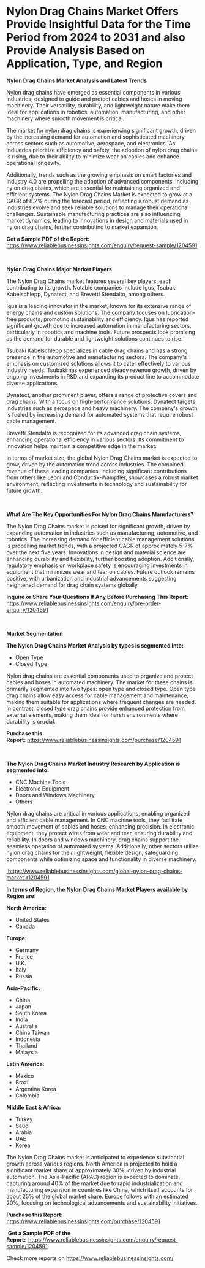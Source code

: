 <p><h1>Nylon Drag Chains Market Offers Provide Insightful Data for the Time Period from 2024 to 2031 and also Provide Analysis Based on Application, Type, and Region</h1></p><p><strong>Nylon Drag Chains Market Analysis and Latest Trends</strong></p>
<p><p>Nylon drag chains have emerged as essential components in various industries, designed to guide and protect cables and hoses in moving machinery. Their versatility, durability, and lightweight nature make them ideal for applications in robotics, automation, manufacturing, and other machinery where smooth movement is critical. </p><p>The market for nylon drag chains is experiencing significant growth, driven by the increasing demand for automation and sophisticated machinery across sectors such as automotive, aerospace, and electronics. As industries prioritize efficiency and safety, the adoption of nylon drag chains is rising, due to their ability to minimize wear on cables and enhance operational longevity.</p><p>Additionally, trends such as the growing emphasis on smart factories and Industry 4.0 are propelling the adoption of advanced components, including nylon drag chains, which are essential for maintaining organized and efficient systems. The Nylon Drag Chains Market is expected to grow at a CAGR of 8.2% during the forecast period, reflecting a robust demand as industries evolve and seek reliable solutions to manage their operational challenges. Sustainable manufacturing practices are also influencing market dynamics, leading to innovations in design and materials used in nylon drag chains, further contributing to market expansion.</p></p>
<p><strong>Get a Sample PDF of the Report:&nbsp;</strong> <a href="https://www.reliablebusinessinsights.com/enquiry/request-sample/1204591?utm_campaign=1106&utm_medium=2&utm_source=Github&utm_content=ia&utm_term=31122024&utm_id=nylon-drag-chains">https://www.reliablebusinessinsights.com/enquiry/request-sample/1204591</a></p>
<p>&nbsp;</p>
<p><strong>Nylon Drag Chains Major Market Players</strong></p>
<p><p>The Nylon Drag Chains market features several key players, each contributing to its growth. Notable companies include Igus, Tsubaki Kabelschlepp, Dynatect, and Brevetti Stendalto, among others.</p><p>Igus is a leading innovator in the market, known for its extensive range of energy chains and custom solutions. The company focuses on lubrication-free products, promoting sustainability and efficiency. Igus has reported significant growth due to increased automation in manufacturing sectors, particularly in robotics and machine tools. Future prospects look promising as the demand for durable and lightweight solutions continues to rise.</p><p>Tsubaki Kabelschlepp specializes in cable drag chains and has a strong presence in the automotive and manufacturing sectors. The company's emphasis on customized solutions allows it to cater effectively to various industry needs. Tsubaki has experienced steady revenue growth, driven by ongoing investments in R&D and expanding its product line to accommodate diverse applications.</p><p>Dynatect, another prominent player, offers a range of protective covers and drag chains. With a focus on high-performance solutions, Dynatect targets industries such as aerospace and heavy machinery. The company's growth is fueled by increasing demand for automated systems that require robust cable management.</p><p>Brevetti Stendalto is recognized for its advanced drag chain systems, enhancing operational efficiency in various sectors. Its commitment to innovation helps maintain a competitive edge in the market.</p><p>In terms of market size, the global Nylon Drag Chains market is expected to grow, driven by the automation trend across industries. The combined revenue of these leading companies, including significant contributions from others like Leoni and Conductix-Wampfler, showcases a robust market environment, reflecting investments in technology and sustainability for future growth.</p></p>
<p>&nbsp;</p>
<p><strong>What Are The Key Opportunities For Nylon Drag Chains Manufacturers?</strong></p>
<p><p>The Nylon Drag Chains market is poised for significant growth, driven by expanding automation in industries such as manufacturing, automotive, and robotics. The increasing demand for efficient cable management solutions is propelling market trends, with a projected CAGR of approximately 5-7% over the next five years. Innovations in design and material science are enhancing durability and flexibility, further boosting adoption. Additionally, regulatory emphasis on workplace safety is encouraging investments in equipment that minimizes wear and tear on cables. Future outlook remains positive, with urbanization and industrial advancements suggesting heightened demand for drag chain systems globally.</p></p>
<p><strong>Inquire or Share Your Questions If Any Before Purchasing This Report:</strong> <a href="https://www.reliablebusinessinsights.com/enquiry/pre-order-enquiry/1204591?utm_campaign=1106&utm_medium=2&utm_source=Github&utm_content=ia&utm_term=31122024&utm_id=nylon-drag-chains">https://www.reliablebusinessinsights.com/enquiry/pre-order-enquiry/1204591</a></p>
<p>&nbsp;</p>
<p><strong>Market Segmentation</strong></p>
<p><strong>The Nylon Drag Chains Market Analysis by types is segmented into:</strong></p>
<p><ul><li>Open Type</li><li>Closed Type</li></ul></p>
<p><p>Nylon drag chains are essential components used to organize and protect cables and hoses in automated machinery. The market for these chains is primarily segmented into two types: open type and closed type. Open type drag chains allow easy access for cable management and maintenance, making them suitable for applications where frequent changes are needed. In contrast, closed type drag chains provide enhanced protection from external elements, making them ideal for harsh environments where durability is crucial.</p></p>
<p><strong>Purchase this Report:&nbsp;</strong><a href="https://www.reliablebusinessinsights.com/purchase/1204591?utm_campaign=1106&utm_medium=2&utm_source=Github&utm_content=ia&utm_term=31122024&utm_id=nylon-drag-chains">https://www.reliablebusinessinsights.com/purchase/1204591</a></p>
<p>&nbsp;</p>
<p><strong>The Nylon Drag Chains Market Industry Research by Application is segmented into:</strong></p>
<p><ul><li>CNC Machine Tools</li><li>Electronic Equipment</li><li>Doors and Windows Machinery</li><li>Others</li></ul></p>
<p><p>Nylon drag chains are critical in various applications, enabling organized and efficient cable management. In CNC machine tools, they facilitate smooth movement of cables and hoses, enhancing precision. In electronic equipment, they protect wires from wear and tear, ensuring durability and reliability. In doors and windows machinery, drag chains support the seamless operation of automated systems. Additionally, other sectors utilize nylon drag chains for their lightweight, flexible design, safeguarding components while optimizing space and functionality in diverse machinery.</p></p>
<p><a href="https://www.reliablebusinessinsights.com/global-nylon-drag-chains-market-r1204591?utm_campaign=1106&utm_medium=2&utm_source=Github&utm_content=ia&utm_term=31122024&utm_id=nylon-drag-chains">&nbsp;https://www.reliablebusinessinsights.com/global-nylon-drag-chains-market-r1204591</a></p>
<p><strong>In terms of Region, the Nylon Drag Chains Market Players available by Region are:</strong></p>
<p>
    <p> <strong> North America: </strong>
        <ul>
            <li>United States</li>
            <li>Canada</li>
        </ul>
        </p> 
    <p> <strong> Europe: </strong>
        <ul>
            <li>Germany</li>
            <li>France</li>
            <li>U.K.</li>
            <li>Italy</li>
            <li>Russia</li>
        </ul>
        </p> 
    <p> <strong> Asia-Pacific: </strong>
        <ul>
            <li>China</li>
            <li>Japan</li>
            <li>South Korea</li>
            <li>India</li>
            <li>Australia</li>
            <li>China Taiwan</li>
            <li>Indonesia</li>
            <li>Thailand</li>
            <li>Malaysia</li>
        </ul>
        </p> 
    <p> <strong> Latin America: </strong>
        <ul>
            <li>Mexico</li>
            <li>Brazil</li>
            <li>Argentina Korea</li>
            <li>Colombia</li>
        </ul>
        </p> 
    <p> <strong> Middle East & Africa: </strong>
        <ul>
            <li>Turkey</li>
            <li>Saudi</li>
            <li>Arabia</li>
            <li>UAE</li>
            <li>Korea</li>
        </ul>
    </p>
    </p>
<p><p>The Nylon Drag Chains market is anticipated to experience substantial growth across various regions. North America is projected to hold a significant market share of approximately 30%, driven by industrial automation. The Asia-Pacific (APAC) region is expected to dominate, capturing around 40% of the market due to rapid industrialization and manufacturing expansion in countries like China, which itself accounts for about 25% of the global market share. Europe follows with an estimated 20%, focusing on technological advancements and sustainability initiatives.</p></p>
<p><strong>Purchase this Report: </strong><a href="https://www.reliablebusinessinsights.com/purchase/1204591?utm_campaign=1106&utm_medium=2&utm_source=Github&utm_content=ia&utm_term=31122024&utm_id=nylon-drag-chains">https://www.reliablebusinessinsights.com/purchase/1204591</a></p>
<p>&nbsp;<strong>Get a Sample PDF of the Report:&nbsp;&nbsp;</strong><a href="https://www.reliablebusinessinsights.com/enquiry/request-sample/1204591?utm_campaign=1106&utm_medium=2&utm_source=Github&utm_content=ia&utm_term=31122024&utm_id=nylon-drag-chains">https://www.reliablebusinessinsights.com/enquiry/request-sample/1204591</a></p>
<p><strong></strong></p>
<p>Check more reports on <a href="https://www.reliablebusinessinsights.com/?utm_campaign=1106&utm_medium=2&utm_source=Github&utm_content=ia&utm_term=31122024&utm_id=nylon-drag-chains">https://www.reliablebusinessinsights.com/</a></p>